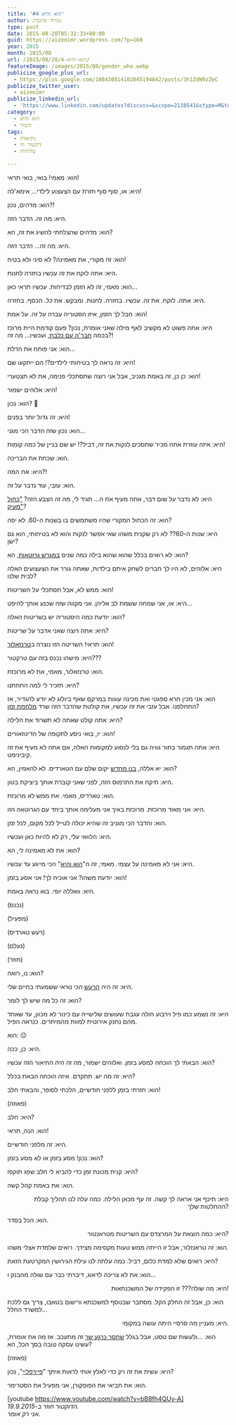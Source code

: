 ```yaml
---
title: 'הוא והיא #4'
author: נמרוד איזנברג
type: post
date: 2015-08-28T05:32:33+00:00
guid: https://aizenimr.wordpress.com/?p=160
year: 2015
month: 2015/08
url: /2015/08/28/הוא-והיא-4/
featureImage: /images/2015/08/gender_who.webp
publicize_google_plus_url:
  - https://plus.google.com/108430814102045194842/posts/3h1ZdW9zZeC
publicize_twitter_user:
  - aizenimr
publicize_linkedin_url:
  - 'https://www.linkedin.com/updates?discuss=&scope=2138541&stype=M&topic=6042901380480462848&type=U&a=yqgn'
category:
  - הוא והיא
  - הומור
tags:
  - גיקיאדה
  - דוקטור הו
  - טלוויזיה

---
```

<span lang="he-IL">הוא</span><span lang="en-US">: </span><span lang="he-IL">מאמי</span><span lang="en-US">! </span><span lang="he-IL">בואי</span><span lang="en-US">, </span><span lang="he-IL">בואי תראי</span><span lang="en-US">!</span>

<span lang="he-IL">היא</span><span lang="en-US">: </span><span lang="he-IL">או</span><span lang="en-US">, </span><span lang="he-IL">סוף סוף חזרת עם הצעצוע לילדי… אימא</span><span lang="en-US">'</span><span lang="he-IL">לה</span><span lang="en-US">!</span>

<span lang="he-IL">הוא</span><span lang="en-US">: </span><span lang="he-IL">מדהים</span><span lang="en-US">, </span><span lang="he-IL">נכון</span><span lang="en-US">?!</span>

<span lang="he-IL">היא</span><span lang="en-US">: </span><span lang="he-IL">מה זה</span><span lang="en-US">. </span><span lang="he-IL">הדבר הזה</span><span lang="en-US">.</span>

<span lang="he-IL">הוא</span><span lang="en-US">: </span><span lang="he-IL">מדהים שהצלחתי להשיג את זה</span><span lang="en-US">, </span><span lang="he-IL">הא</span><span lang="en-US">?</span>

<span lang="he-IL">היא</span><span lang="en-US">: </span><span lang="he-IL">מה זה… <em>הדבר הזה</em></span><span lang="en-US">.</span>

<span lang="he-IL">הוא</span><span lang="en-US">: </span><span lang="he-IL">זה מקורי</span><span lang="en-US">, </span><span lang="he-IL">את מאמינה</span><span lang="en-US">? </span><span lang="he-IL">לא סיני ולא בטיח</span><span lang="en-US">!</span>

<span lang="he-IL">היא</span><span lang="en-US">: </span><span lang="he-IL">אתה לוקח את זה עכשיו בחזרה לחנות</span><span lang="en-US">.</span>

<span lang="he-IL">הוא</span><span lang="en-US">: </span><span lang="he-IL">מאמי</span><span lang="en-US">, </span><span lang="he-IL">זה לא הזמן לבדיחות</span><span lang="en-US">. </span><span lang="he-IL">עכשיו תראי כאן</span><span lang="en-US">...</span>

<span lang="he-IL">היא</span><span lang="en-US">: </span><span lang="he-IL">אתה</span><span lang="en-US">. </span><span lang="he-IL">לוקח</span><span lang="en-US">. </span><span lang="he-IL">את זה</span><span lang="en-US">. </span><span lang="he-IL">עכשיו</span><span lang="en-US">. </span><span lang="he-IL">בחזרה</span><span lang="en-US">. </span><span lang="he-IL">לחנות</span><span lang="en-US">. </span><span lang="he-IL">ומבקש</span><span lang="en-US">. </span><span lang="he-IL">את <i>כל</i></span><span lang="en-US"><i>.</i> </span><span lang="he-IL">הכסף</span><span lang="en-US">. </span><span lang="he-IL">בחזרה</span><span lang="en-US">.</span>

<span lang="he-IL">הוא</span><span lang="en-US">: </span><span lang="he-IL">חבל לך הזמן</span><span lang="en-US">, </span><span lang="he-IL">איזו הסטוריה עברה על זה</span><span lang="en-US">. </span><span lang="he-IL">על אמת</span><span lang="en-US">!</span>

<span lang="he-IL">היא</span><span lang="en-US">: </span><span lang="he-IL">אתה פשוט לא מקשיב לאף מילה שאני אומרת</span><span lang="en-US">, </span><span lang="he-IL">נכון</span><span lang="en-US">? </span><span lang="he-IL">פעם קודמת היית מרוכז בכמה <a href="/2015/08/25/%d7%94%d7%95%d7%90-%d7%95%d7%94%d7%99%d7%90-3-%d7%94%d7%95%d7%90-%d7%94%d7%99%d7%90-%d7%95%d7%94%d7%95%d7%92%d7%95/">חבר'ה עם כלבת</a>,</span><span lang="en-US"> </span><span lang="he-IL">ועכשיו… מה זה</span><span lang="en-US">?!</span>

<span lang="he-IL">הוא</span><span lang="en-US">: </span><span lang="he-IL">אני פותח את הדלת</span><span lang="en-US">...</span>

<span lang="he-IL">היא</span><span lang="en-US">: </span><span lang="he-IL">זה נראה לך בטיחותי לילדים</span><span lang="en-US">?! </span><span lang="he-IL">הם ייתקעו שם</span><span lang="en-US">!</span>

<span lang="he-IL">הוא</span><span lang="en-US">: </span><span lang="he-IL">כן כן</span><span lang="en-US">, </span><span lang="he-IL">זה באמת מגניב</span><span lang="en-US">, </span><span lang="he-IL">אבל אני רוצה שתסתכלי פנימה</span><span lang="en-US">, </span><span lang="he-IL">את לא תצטערי</span><span lang="en-US">!</span>

<span lang="he-IL">היא</span><span lang="en-US">: </span><span lang="he-IL">אלוהים ישמור</span><span lang="en-US">!</span>

<span lang="he-IL">הוא</span><span lang="en-US">: </span><span lang="he-IL">נכון</span><span lang="en-US">? 🙂</span>

<span lang="he-IL">היא</span><span lang="en-US">: </span><span lang="he-IL">זה גדול יותר בפנים</span><span lang="en-US">!</span>

<span lang="he-IL">הוא</span><span lang="en-US">: </span><span lang="he-IL">נכון שזה הדבר הכי מגני</span><span lang="en-US">...</span>

<span lang="he-IL">היא</span><span lang="en-US">: </span><span lang="he-IL">איזה עוזרת אתה מכיר שתסכים לנקות את זה</span><span lang="en-US">, </span><span lang="he-IL">דביל</span><span lang="en-US">?! </span><span lang="he-IL">יש שם בניין של כמה קומות</span><span lang="en-US">!</span>

<span lang="he-IL">הוא</span><span lang="en-US">: </span><span lang="he-IL">שכחת את הבריכה</span><span lang="en-US">.</span>

<span lang="he-IL">היא</span><span lang="en-US">: </span><span lang="he-IL">את המה</span><span lang="en-US">?!</span>

<span lang="he-IL">הוא</span><span lang="en-US">: </span><span lang="he-IL">עזבי</span><span lang="en-US">, </span><span lang="he-IL">עוד נדבר על זה</span><span lang="en-US">.</span>

<span lang="he-IL">היא</span><span lang="en-US">: </span><span lang="he-IL">לא נדבר על שום דבר</span><span lang="en-US">, </span><span lang="he-IL">אתה מעיף את ה… תגיד לי</span><span lang="en-US">, </span><span lang="he-IL">מה זה הצבע הזה</span><span lang="en-US">? <a href="https://upload.wikimedia.org/wikipedia/commons/c/c3/TARDIS2.jpg" target="_blank" rel="noopener noreferrer">"</a></span><a href="https://upload.wikimedia.org/wikipedia/commons/c/c3/TARDIS2.jpg" target="_blank" rel="noopener noreferrer"><span lang="he-IL">כחול מעיק"</span></a><span lang="en-US">?</span>

<span lang="he-IL">הוא</span><span lang="en-US">: </span><span lang="he-IL">זה הכחול המקורי שהיו משתמשים בו בשנות ה</span><span lang="en-US">-60. </span><span lang="he-IL">לא יפה</span><span lang="en-US">?</span>

<span lang="he-IL">היא</span><span lang="en-US">: </span><span lang="he-IL">שנות ה</span><span lang="en-US">-60?? </span><span lang="he-IL">לא רק שקנית משהו שאי אפשר לנקות והוא לא בטיחותי</span><span lang="en-US">, </span><span lang="he-IL">הוא גם ישן</span><span lang="en-US">?</span>

<span lang="he-IL">הוא</span><span lang="en-US">: </span><span lang="he-IL">לא רואים בכלל שהוא שהוא בילה כמה שנים <a href="http://tardis.wikia.com/wiki/An_Unearthly_Child_(TV_story)" target="_blank" rel="noopener noreferrer">במגרש גרוטאות</a></span><span lang="en-US">, </span><span lang="he-IL">הא</span><span lang="en-US">?</span>

<span lang="he-IL">היא</span><span lang="en-US">: </span><span lang="he-IL">אלוהים</span><span lang="en-US">, </span><span lang="he-IL">לא היו לך חברים לשחק איתם בילדות</span><span lang="en-US">, </span><span lang="he-IL">שאתה גורר את הצעצועים האלה לבית שלנו</span><span lang="en-US">?</span>

<span lang="he-IL">הוא</span><span lang="en-US">: </span><span lang="he-IL">ממש לא</span><span lang="en-US">, </span><span lang="he-IL">אבל תסתכלי על השריטות</span><span lang="en-US">!</span>

<span lang="he-IL">היא</span><span lang="en-US">: </span><span lang="he-IL">או</span><span lang="en-US">, </span><span lang="he-IL">אני שמחה ששמת לב אליהן</span><span lang="en-US">. </span><span lang="he-IL">אני מקווה שזה שכנע אותך להיפט</span><span lang="en-US">...</span>

<span lang="he-IL">הוא</span><span lang="en-US">: </span><span lang="he-IL">יודעת כמה היסטוריה יש בשריטות האלה</span><span lang="en-US">?</span>

<span lang="he-IL">היא</span><span lang="en-US">: </span><span lang="he-IL">אתה רוצה שאני אדבר על שריטות</span><span lang="en-US">?</span>

<span lang="he-IL">הוא</span><span lang="en-US">: </span><span lang="he-IL">תראי</span><span lang="en-US">! </span><span lang="he-IL">השריטה הזו נוצרה ב<a href="http://tardis.wikia.com/wiki/The_Time_of_the_Doctor_(TV_story)" target="_blank" rel="noopener noreferrer">טרנזאלור</a></span><span lang="en-US">!</span>

<span lang="he-IL">היא</span><span lang="en-US">: </span><span lang="he-IL">מישהו נכנס בזה עם טרקטור</span><span lang="en-US">???</span>

<span lang="he-IL">הוא</span><span lang="en-US">: </span><span lang="he-IL">טרנזאלור</span><span lang="en-US">, </span><span lang="he-IL">מאמי</span><span lang="en-US">, </span><span lang="he-IL">את לא מרוכזת</span><span lang="en-US">.</span>

<span lang="he-IL">היא</span><span lang="en-US">: </span><span lang="he-IL">תזכיר לי למה התחתנו</span><span lang="en-US">?</span>

<span lang="he-IL">הוא</span><span lang="en-US">: </span><span lang="he-IL">אני מכין חרא ספגטי ואת מכינה עוגות במרקם שאף ביולוג לא יודע להגדיר, אז התחלפנו.</span><span lang="en-US"> </span><span lang="he-IL">אבל עזבי את זה עכשיו,</span><span lang="en-US"> </span><span lang="he-IL">את קולטת שהדבר הזה שרד <a href="http://tardis.wikia.com/wiki/Last_Great_Time_War" target="_blank" rel="noopener noreferrer">מלחמת זמן</a></span><span lang="en-US">?</span>

<span lang="he-IL">היא</span><span lang="en-US">: </span><span lang="he-IL">אתה קולט שאתה לא תשרוד את הלילה</span><span lang="en-US">?</span>

<span lang="he-IL">הוא</span><span lang="en-US">: </span><span lang="he-IL">יו</span><span lang="en-US">, </span><span lang="he-IL">בואי ניסע לתקופה של הדינוזאורים</span><span lang="en-US">!</span>

<span lang="he-IL">היא</span><span lang="en-US">: </span><span lang="he-IL">אתה תגמור בתור גוויה גם בלי לנסוע למקומות האלה</span><span lang="en-US">, </span><span lang="he-IL">אם אתה לא מעיף את זה קיבינימט</span><span lang="en-US">.</span>

<span lang="he-IL">הוא</span><span lang="en-US">: </span><span lang="he-IL">יא אללה</span><span lang="en-US">, </span><span lang="he-IL"><a href="http://tardis.wikia.com/wiki/The_Big_Bang" target="_blank" rel="noopener noreferrer">בנו מחדש</a> יקום שלם עם הטארדיס</span><span lang="en-US">. </span><span lang="he-IL">לא להאמין</span><span lang="en-US">, </span><span lang="he-IL">הא</span><span lang="en-US">?</span>

<span lang="he-IL">היא</span><span lang="en-US">: </span><span lang="he-IL">תיקח את התרמוס הזה</span><span lang="en-US">, </span><span lang="he-IL">לפני שאני קוברת אותך ביציקת בטון</span><span lang="en-US">.</span>

<span lang="he-IL">הוא</span><span lang="en-US">: </span><span lang="he-IL">טארדיס</span><span lang="en-US">, </span><span lang="he-IL">מאמי</span><span lang="en-US">. </span><span lang="he-IL">את ממש לא מרוכזת</span><span lang="en-US">.</span>

<span lang="he-IL">היא</span><span lang="en-US">: </span><span lang="he-IL">אני מאוד מרוכזת</span><span lang="en-US">. </span><span lang="he-IL">מרוכזת באיך אני מעלימה אותך ביחד עם הגרוטאה הזו</span><span lang="en-US">.</span>

<span lang="he-IL">הוא</span><span lang="en-US">: והדבר </span><span lang="he-IL">הכי מגניב זה שהיא יכולה לטייל לכל מקום, לכל זמן.</span>

<span lang="he-IL">היא</span><span lang="en-US">: </span><span lang="he-IL">הלוואי עלי</span><span lang="en-US">, </span><span lang="he-IL">רק לא להיות כאן ועכשיו</span><span lang="en-US">.</span>

<span lang="he-IL">הוא</span><span lang="en-US">: </span><span lang="he-IL">את לא מאמינה לי</span><span lang="en-US">, </span><span lang="he-IL">הא</span><span lang="en-US">?</span>

<span lang="he-IL">היא</span><span lang="en-US">: </span><span lang="he-IL">אני לא מאמינה על עצמי</span><span lang="en-US">. </span><span lang="he-IL">מאמי</span><span lang="en-US">, </span><span lang="he-IL">זה ה</span><span lang="en-US">"</span><span lang="he-IL"><a href="/2015/08/05/%d7%94%d7%95%d7%90-%d7%95%d7%94%d7%99%d7%90-2/" target="_blank" rel="noopener noreferrer">הוא והיא</a></span><span lang="en-US">" </span><span lang="he-IL">הכי מייגע עד עכשיו</span><span lang="en-US">.</span>

<span lang="he-IL">הוא</span><span lang="en-US">: </span><span lang="he-IL">יודעת משהו</span><span lang="en-US">? </span><span lang="he-IL">אני אוכיח לך</span><span lang="en-US">! </span><span lang="he-IL">אני אסע בזמן</span><span lang="en-US">!</span>

<span lang="he-IL">היא</span><span lang="en-US">: </span><span lang="he-IL">וואללה יופי</span><span lang="en-US">. </span><span lang="he-IL">בוא נראה באמת</span><span lang="en-US">.</span>

<span lang="en-US">(</span><span lang="he-IL">נכנס</span><span lang="en-US">)</span>

<span lang="en-US">(</span><span lang="he-IL">מפעיל</span><span lang="en-US">)</span>

<span lang="en-US">(</span><span lang="he-IL">רעש טארדיס</span><span lang="en-US">)</span>

<span lang="en-US">(</span><span lang="he-IL">נעלם</span><span lang="en-US">)</span>

<span lang="en-US">(</span><span lang="he-IL">חוזר</span><span lang="en-US">)</span>

<span lang="he-IL">הוא</span><span lang="en-US">: </span><span lang="he-IL">נו</span><span lang="en-US">, </span><span lang="he-IL">רואה</span><span lang="en-US">?</span>

<span lang="he-IL">היא</span><span lang="en-US">: </span><span lang="he-IL">זה היה <a href="https://www.youtube.com/watch?v=Xg8M-8BqTGs" target="_blank" rel="noopener noreferrer">הרעש</a> הכי נוראי ששמעתי בחיים שלי</span><span lang="en-US">.</span>

<span lang="he-IL">הוא</span><span lang="en-US">: </span><span lang="he-IL">זה כל מה שיש לך לומר</span><span lang="en-US">?</span>

<span lang="he-IL">היא</span><span lang="en-US">: </span><span lang="he-IL">זה נשמע כמו פיל וירבוע חולה עגבת שעושים שלישייה עם כינור לא מכוון</span><span lang="en-US">, עד ש</span><span lang="he-IL">אחד מהם נחנק אירוטית למוות מהמיתרים</span><span lang="en-US">. כנראה הפיל.</span>

<span lang="he-IL">הוא</span><span lang="en-US">: 😐</span>

<span lang="he-IL">היא</span><span lang="en-US">: </span><span lang="he-IL">כן</span><span lang="en-US">, </span><span lang="he-IL">ככה</span><span lang="en-US">.</span>

<span lang="he-IL">הוא</span><span lang="en-US">: </span><span lang="he-IL">הבאתי לך הוכחה למסע בזמן</span><span lang="en-US">. </span><span lang="he-IL">ואלוהים ישמור</span><span lang="en-US">, </span><span lang="he-IL">מה זה היה התיאור הזה עכשיו</span><span lang="en-US">?</span>

<span lang="he-IL">היא</span><span lang="en-US">: </span><span lang="he-IL">זה מה יש</span><span lang="en-US">. </span><span lang="he-IL">תתקדם</span><span lang="en-US">. </span><span lang="he-IL">איזה הוכחה הבאת בכלל</span><span lang="en-US">?</span>

<span lang="he-IL">הוא</span><span lang="en-US">: </span><span lang="he-IL">חזרתי בזמן ללפני חודשיים</span><span lang="en-US">, </span><span lang="he-IL">הלכתי לסופר</span><span lang="en-US">, </span><span lang="he-IL">והבאתי חלב</span><span lang="en-US">!</span>

<span lang="en-US">(</span><span lang="he-IL">פאוזה</span><span lang="en-US">)</span>

<span lang="he-IL">היא</span><span lang="en-US">: </span><span lang="he-IL">חלב</span><span lang="en-US">?</span>

<span lang="he-IL">הוא</span><span lang="en-US">: </span><span lang="he-IL">הנה</span><span lang="en-US">, </span><span lang="he-IL">תראי</span><span lang="en-US">!</span>

<span lang="he-IL">היא</span><span lang="en-US">: </span><span lang="he-IL">זה מלפני חודשיים</span><span lang="en-US">.</span>

<span lang="he-IL">הוא</span><span lang="en-US">: </span><span lang="he-IL">נכון</span><span lang="en-US">! </span><span lang="he-IL">מסע בזמן או לא מסע בזמן</span><span lang="en-US">?</span>

<span lang="he-IL">היא</span><span lang="en-US">: </span><span lang="he-IL">קנית מכונת זמן כדי להביא לי חלב שפג תוקפו</span><span lang="en-US">?</span>

<span lang="he-IL">הוא</span><span lang="en-US">: </span><span lang="he-IL">את באמת קהל קשה</span><span lang="en-US">.</span>

<p align="right">
  <span lang="he-IL">היא</span><span lang="en-US">: </span><span lang="he-IL">תיכף אני אראה לך קשה</span><span lang="en-US">. </span><span lang="he-IL">זה עף מכאן הלילה</span><span lang="en-US">. </span><span lang="he-IL">כמה עלה לנו תהליך קבלת ההחלטות שלך?</span>
</p>

<span lang="he-IL">הוא</span><span lang="en-US">: </span><span lang="he-IL">הכל בסדר</span><span lang="en-US">.</span>

<p align="right">
  <span lang="he-IL">היא</span><span lang="en-US">: </span><span lang="he-IL">כמה הוצאת על המרצדס עם השריטות מטראנטור?</span>
</p>

הוא: זה טראנזלור, אבל זו הייתה ממש טעות מקסימה מצידך. רואים שלמדת אצלי משהו.

היא: רואים שלא למדת כלום, דביל. כמה עלתה לנו עילת הגירושין המקרטעת הזאת?

<span lang="he-IL">הוא</span><span lang="en-US">: </span><span lang="he-IL">את לא צריכה לדאוג</span><span lang="en-US">, </span><span lang="he-IL">דיברתי כבר עם שולה מהבנק ו</span><span lang="en-US">...</span>

<p align="right">
  <span lang="he-IL">היא</span><span lang="en-US">: </span><span lang="he-IL">מה שולה</span><span lang="en-US">??? </span><span lang="he-IL">זו הפקידה של המשכנתאות</span><span lang="en-US">!</span>
</p>

<span lang="he-IL">הוא</span><span lang="en-US">: </span><span lang="he-IL">כן</span><span lang="en-US">, </span><span lang="he-IL">אבל זה החלק הקל</span><span lang="en-US">. </span><span lang="he-IL">מסתבר שבנוסף למשכנתא ורישום בטאבו</span><span lang="en-US">, </span><span lang="he-IL">צריך גם ללכת למשרד החלל</span><span lang="en-US">...</span>

<p align="right">
  <span lang="he-IL">היא</span><span lang="en-US">: מעניין מ</span><span lang="he-IL">ה סרסיי היתה עושה במקומי.</span>
</p>

<span lang="he-IL">הוא</span><span lang="en-US">: ...ולעשות שם טסט</span><span lang="en-US">, </span><span lang="he-IL">אבל בגלל <a href="http://news.walla.co.il/item/2885327" target="_blank" rel="noopener noreferrer">שחסר כרגע שר</a> זה מתעכב</span><span lang="en-US">. </span><span lang="he-IL">אז מה את אומרת</span><span lang="en-US">, </span><span lang="he-IL">עשינו עסקה טובה בסך הכל</span><span lang="en-US">, </span><span lang="he-IL">הא</span><span lang="en-US">?</span>

<span lang="en-US">(</span><span lang="he-IL">פאוזה</span><span lang="en-US">)</span>

<span lang="he-IL">היא</span><span lang="en-US">: </span><span lang="he-IL">עשית את זה רק כדי לאלץ אותי לראות איתך </span><span lang="en-US">"</span><span lang="he-IL"><a href="http://www.imdb.com/title/tt0303461/" target="_blank" rel="noopener noreferrer">פיירפליי</a></span><span lang="en-US">", </span><span lang="he-IL">נכון</span><span lang="en-US">?</span>

<span lang="he-IL">הוא</span><span lang="en-US">: </span><span lang="he-IL">את תביאי את הפופקורן</span><span lang="en-US">, </span><span lang="he-IL">אני מפעיל את הסטרימר</span><span lang="en-US">.</span>

[youtube https://www.youtube.com/watch?v=bB8fh4QUy-A]  
_הדוקטור חוזר ב-19.9.2015._  
 _אני רק אומר._